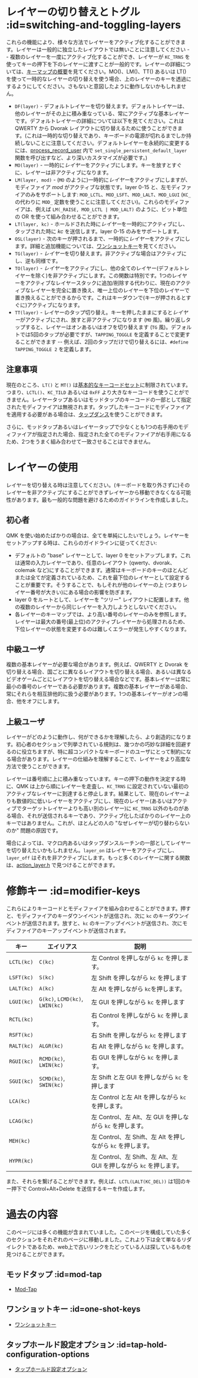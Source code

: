 # レイヤーの切り替えとトグル :id=switching-and-toggling-layers

<!---
  original document: 5d5ff80:docs/feature_advanced_keycodes.md
  git diff 5d5ff80 HEAD -- docs/feature_advanced_keycodes.md | cat
-->

これらの機能により、様々な方法でレイヤーをアクティブ化することができます。レイヤーは一般的に独立したレイアウトでは無いことに注意してください -- 複数のレイヤーを一度にアクティブ化することができ、レイヤーが `KC_TRNS` を使ってキーの押下を下のレイヤーに渡すことが一般的です。レイヤーの詳細については、[キーマップの概要](ja/keymap.md#keymap-and-layers)を見てください。MO()、LM()、TT() あるいは LT() を使って一時的なレイヤーの切り替えを使う場合、上のレイヤーのキーを透過にするようにしてください。さもないと意図したように動作しないかもしれません。

* `DF(layer)` - デフォルトレイヤーを切り替えます。デフォルトレイヤーは、他のレイヤーがその上に積み重なっている、常にアクティブな基本レイヤーです。デフォルトレイヤーの詳細については以下を見てください。これは QWERTY から Dvorak レイアウトに切り替えるために使うことができます。(これは一時的な切り替えであり、キーボードの電源が切れるまでしか持続しないことに注意してください。デフォルトレイヤーを永続的に変更するには、[process_record_user](ja/custom_quantum_functions.md#programming-the-behavior-of-any-keycode) 内で `set_single_persistent_default_layer` 関数を呼び出すなど、より深いカスタマイズが必要です。)
* `MO(layer)` - 一時的に*レイヤー*をアクティブにします。キーを放すとすぐに、レイヤーは非アクティブになります。
* `LM(layer, mod)` - (`MO` のように)一時的に*レイヤー*をアクティブにしますが、モディファイア *mod* がアクティブな状態です。layer 0-15 と、左モディファイアのみをサポートします: `MOD_LCTL`、`MOD_LSFT`、`MOD_LALT`、`MOD_LGUI` (`KC_` の代わりに `MOD_` 定数を使うことに注意してください)。これらのモディファイアは、例えば `LM(_RAISE, MOD_LCTL | MOD_LALT)` のように、ビット単位の OR を使って組み合わせることができます。
* `LT(layer, kc)` - ホールドされた時に*レイヤー*を一時的にアクティブにし、タップされた時に *kc* を送信します。layer 0-15 のみをサポートします。
* `OSL(layer)` - 次のキーが押されるまで、一時的に*レイヤー*をアクティブにします。詳細と追加機能については、[ワンショットキー](ja/one_shot_keys.md)を見てください。
* `TG(layer)` - *レイヤー*を切り替えます。非アクティブな場合はアクティブにし、逆も同様です。
* `TO(layer)` - *レイヤー*をアクティブにし、他の全てのレイヤー(デフォルトレイヤーを除く)を非アクティブにします。この関数は特別です。1つのレイヤーをアクティブなレイヤースタックに追加/削除する代わりに、現在のアクティブなレイヤーを完全に置き換え、唯一上位のレイヤーを下位のレイヤーで置き換えることができるからです。これはキーダウンで(キーが押されるとすぐに)アクティブになります。
* `TT(layer)` - レイヤーのタップ切り替え。キーを押したままにすると*レイヤー*がアクティブにされ、放すと非アクティブになります (`MO` 風)。繰り返しタップすると、レイヤーはオンあるいはオフを切り替えます (`TG` 風)。デフォルトでは5回のタップが必要ですが、`TAPPING_TOGGLE` を定義することで変更することができます -- 例えば、2回のタップだけで切り替えるには、`#define TAPPING_TOGGLE 2` を定義します。

## 注意事項

現在のところ、`LT()` と `MT()` は[基本的なキーコードセット](ja/keycodes_basic.md)に制限されています。つまり、`LCTL()`、`KC_TILD` あるいは `0xFF` より大きなキーコードを使うことができません。レイヤータップあるいはモッドタップのキーコードの一部として指定されたモディファイアは無視されます。タップしたキーコードにモディファイアを適用する必要がある場合は、[タップダンス](ja/feature_tap_dance.md#example-5-using-tap-dance-for-advanced-mod-tap-and-layer-tap-keys)を使うことができます。

さらに、モッドタップあるいはレイヤータップで少なくとも1つの右手用のモディファイアが指定された場合、指定された全てのモディファイアが右手用になるため、2つをうまく組み合わせて一致させることはできません。

# レイヤーの使用

レイヤーを切り替える時は注意してください。(キーボードを取り外さずに)そのレイヤーを非アクティブにすることができずレイヤーから移動できなくなる可能性があります。最も一般的な問題を避けるためのガイドラインを作成しました。

## 初心者

QMK を使い始めたばかりの場合は、全てを単純にしたいでしょう。レイヤーをセットアップする時は、これらのガイドラインに従ってください:

* デフォルトの "base" レイヤーとして、layer 0 をセットアップします。これは通常の入力レイヤーであり、任意のレイアウト (qwerty、dvorak、colemak など)にすることができます。通常はキーボードのキーのほとんどまたは全てが定義されているため、これを最下位のレイヤーとして設定することが重要です。そうすることで、もしそれが他のレイヤーの上 (つまりレイヤー番号が大きい)にある場合の影響を防ぎます。
* layer 0 をルートとして、レイヤーを "ツリー" レイアウトに配置します。他の複数のレイヤーから同じレイヤーを入力しようとしないでください。
* 各レイヤーのキーマップでは、より高い番号のレイヤーのみを参照します。レイヤーは最大の番号(最上位)のアクティブレイヤーから処理されるため、下位レイヤーの状態を変更するのは難しくエラーが発生しやすくなります。

## 中級ユーザ

複数の基本レイヤーが必要な場合があります。例えば、QWERTY と Dvorak を切り替える場合、国ごとに異なるレイアウトを切り替える場合、あるいは異なるビデオゲームごとにレイアウトを切り替える場合などです。基本レイヤーは常に最小の番号のレイヤーである必要があります。複数の基本レイヤーがある場合、常にそれらを相互排他的に扱う必要があります。1つの基本レイヤーがオンの場合、他をオフにします。

## 上級ユーザ

レイヤーがどのように動作し、何ができるかを理解したら、より創造的になります。初心者のセクションで列挙されている規則は、幾つかの巧妙な詳細を回避するのに役立ちますが、特に超コンパクトなキーボードのユーザにとって制約になる場合があります。レイヤーの仕組みを理解することで、レイヤーをより高度な方法で使うことができます。

レイヤーは番号順に上に積み重なっています。キーの押下の動作を決定する時に、QMK は上から順にレイヤーを走査し、`KC_TRNS` に設定されていない最初のアクティブなレイヤーに到達すると停止します。結果として、現在のレイヤーよりも数値的に低いレイヤーをアクティブにし、現在のレイヤー(あるいはアクティブでターゲットレイヤーよりも高い別のレイヤー)に `KC_TRNS` 以外のものがある場合、それが送信されるキーであり、アクティブ化したばかりのレイヤー上のキーではありません。これが、ほとんどの人の "なぜレイヤーが切り替わらないのか" 問題の原因です。

場合によっては、マクロ内あるいはタップダンスルーチンの一部としてレイヤーを切り替えたいかもしれません。`layer_on` はレイヤーをアクティブにし、`layer_off` はそれを非アクティブにします。もっと多くのレイヤーに関する関数は、[action_layer.h](https://github.com/qmk/qmk_firmware/blob/master/tmk_core/common/action_layer.h) で見つけることができます。

# 修飾キー :id=modifier-keys

これらによりキーコードとモディファイアを組み合わせることができます。押すと、モディファイアのキーダウンイベントが送信され、次に `kc` のキーダウンイベントが送信されます。放すと、`kc` のキーアップイベントが送信され、次にモディファイアのキーアップイベントが送信されます。

| キー | エイリアス | 説明 |
|----------|-------------------------------|----------------------------------------------------|
| `LCTL(kc)` | `C(kc)` | 左 Control を押しながら `kc` を押します。 |
| `LSFT(kc)` | `S(kc)` | 左 Shift を押しながら `kc` を押します |
| `LALT(kc)` | `A(kc)` | 左 Alt を押しながら `kc`を押します。 |
| `LGUI(kc)` | `G(kc)`, `LCMD(kc)`, `LWIN(kc)` | 左 GUI を押しながら `kc` を押します |
| `RCTL(kc)` |  | 右 Control を押しながら `kc` を押します。 |
| `RSFT(kc)` |  | 右 Shift を押しながら `kc` を押します |
| `RALT(kc)` | `ALGR(kc)` | 右 Alt を押しながら `kc` を押します。 |
| `RGUI(kc)` | `RCMD(kc)`, `LWIN(kc)` | 右 GUI を押しながら `kc` を押します。 |
| `SGUI(kc)` | `SCMD(kc)`, `SWIN(kc)` | 左 Shift と左 GUI を押しながら `kc` を押します |
| `LCA(kc)` |  | 左 Control と左 Alt を押しながら `kc` を押します。 |
| `LCAG(kc)` |  | 左 Control、左 Alt、左 GUI を押しながら `kc` を押します。 |
| `MEH(kc)` |  | 左 Control、左 Shift、左 Alt を押しながら `kc` を押します。 |
| `HYPR(kc)` |  | 左 Control、左 Shift、左 Alt、左 GUI を押しながら `kc` を押します。 |

また、それらを繋げることができます。例えば、`LCTL(LALT(KC_DEL))` は1回のキー押下で Control+Alt+Delete を送信するキーを作成します。

# 過去の内容

このページには多くの機能が含まれていました。このページを構成していた多くのセクションをそれぞれのページに移動しました。これより下は全て単なるリダイレクトであるため、web上で古いリンクをたどっている人は探しているものを見つけることができます。

## モッドタップ :id=mod-tap

* [Mod-Tap](ja/mod_tap.md)

## ワンショットキー :id=one-shot-keys

* [ワンショットキー](ja/one_shot_keys.md)

## タップホールド設定オプション :id=tap-hold-configuration-options

* [タップホールド設定オプション](ja/tap_hold.md)

